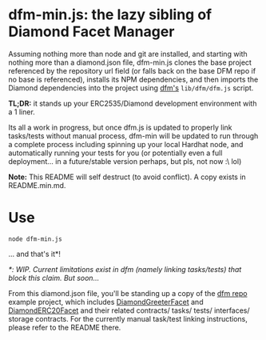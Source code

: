 # dfm-min.js: the lazy sibling of Diamond Facet Manager

Assuming nothing more than node and git are installed, and starting with nothing more than a diamond.json file, dfm-min.js clones the base project referenced by the repository url field (or falls back on the base DFM repo if no base is referenced), installs its NPM dependencies, and then imports the Diamond dependencies into the project using [dfm's](https://github.com/proggR/dfm) `lib/dfm/dfm.js` script.

**TL;DR:** it stands up your ERC2535/Diamond development environment with a 1 liner.

Its all a work in progress, but once dfm.js is updated to properly link tasks/tests without manual process, dfm-min will be updated to run through a complete process including spinning up your local Hardhat node, and automatically running your tests for you (or potentially even a full deployment... in a future/stable version perhaps, but pls, not now :\ lol)


**Note:** This README will self destruct (to avoid conflict). A copy exists in README.min.md.


# Use
```console
node dfm-min.js
```
... and that's it*!

_*: WIP. Current limitations exist in dfm (namely linking tasks/tests) that block this claim. But soon..._

From this diamond.json file, you'll be standing up a copy of the [dfm repo](https://github.com/proggR/dfm) example project, which includes [DiamondGreeterFacet](https://github.com/proggR/DiamondGreeterFacet) and [DiamondERC20Facet](https://github.com/proggR/DiamondERC20Facet) and their related contracts/ tasks/ tests/ interfaces/ storage contracts. For the currently manual task/test linking instructions, please refer to the README there.
